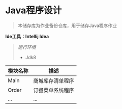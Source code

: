 # Java程序设计

> 本储存库为作业备份仓库，用于储存Java程序作业

**Ide工具：Intellij Idea**

> *运行环境*
>
> * Jdk8

| 模块名称 | 描述             |
| -------- | ---------------- |
| Main     | 商城库存清单程序 |
| Order    | 订餐菜单系统程序 |
| ...      | ...              |
